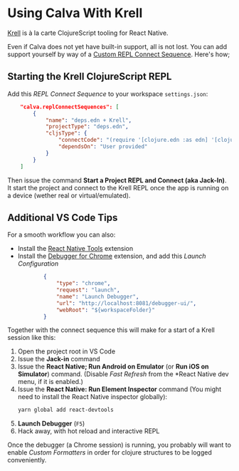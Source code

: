 # Using Calva With Krell

[Krell](https://github.com/vouch-opensource/krell) is à la carte ClojureScript tooling for React Native.

Even if Calva does not yet have built-in support, all is not lost. You can add support yourself by way of a [Custom REPL Connect Sequence](connect-sequences.md). Here's how;

## Starting the Krell ClojureScript REPL

Add this *REPL Connect Sequence* to your workspace `settings.json`:

```json
    "calva.replConnectSequences": [
        {
            "name": "deps.edn + Krell",
            "projectType": "deps.edn",
            "cljsType": {
                "connectCode": "(require '[clojure.edn :as edn] '[clojure.java.io :as io] '[cider.piggieback] '[krell.api :as krell] '[krell.repl]) (def config(edn/read-string(slurp(io/file \"build.edn\")))) (krell/build config) (apply cider.piggieback/cljs-repl (krell.repl/repl-env)(mapcat identity config))",
                "dependsOn": "User provided"
            }
        }
    ]
```

Then issue the command **Start a Project REPL and Connect (aka Jack-In)**. It start the project and connect to the Krell REPL once the app is running on a device (wether real or virtual/emulated).

## Additional VS Code Tips

For a smooth workflow you can also:

* Install the [React Native Tools](https://github.com/Microsoft/vscode-react-native) extension
* Install the [Debugger for Chrome](https://github.com/Microsoft/vscode-chrome-debug) extension, and add this *Launch Configuration*
    ```json
            {
                "type": "chrome",
                "request": "launch",
                "name": "Launch Debugger",
                "url": "http://localhost:8081/debugger-ui/",
                "webRoot": "${workspaceFolder}"
            }
    ```

Together with the connect sequence this will make for a start of a Krell session like this:

1. Open the project root in VS Code
1. Issue the **Jack-in** command
1. Issue the **React Native; Run Android on Emulator** (or **Run iOS on Simulator**) command. (Disable *Fast Refresh* from the *React Native dev menu, if it is enabled.)
1. Issue the **React Native: Run Element Inspector** command
    (You might need to install the React Native inspector globally):
    ```sh
    yarn global add react-devtools
    ````
1. **Launch Debugger** (`F5`)
1. Hack away, with hot reload and interactive REPL

Once the debugger (a Chrome session) is running, you probably will want to enable *Custom Formatters* in order for clojure structures to be logged conveniently.